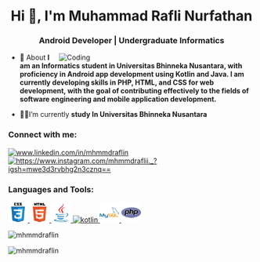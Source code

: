 <h1 align="center">Hi 👋, I'm Muhammad Rafli Nurfathan</h1>
<h3 align="center"> Android Developer | Undergraduate Informatics</h3>
<img align="right"  alt="Coding" width="400" src="https://i.giphy.com/media/v1.Y2lkPTc5MGI3NjExYnNiNWxqd3k1amRqNTc4MHIzZ3Nnejc1ZTlsZTRvdWc2bHFkNng2YSZlcD12MV9pbnRlcm5hbF9naWZfYnlfaWQmY3Q9Zw/JqmupuTVZYaQX5s094/giphy.gif">



- 💬 About **I am an Informatics student in Universitas Bhinneka Nusantara, with proficiency in Android app development using Kotlin and Java. I am currently developing skills in PHP, HTML, and CSS for web development, with the goal of contributing effectively to the fields of software engineering and mobile application development.**

- 👨‍💻I’m currently **study In Universitas Bhinneka Nusantara**

<h3 align="left">Connect with me:</h3>
<p align="left">
<a href="https://linkedin.com/in/www.linkedin.com/in/mhmmdraflin" target="blank"><img align="center" src="https://raw.githubusercontent.com/rahuldkjain/github-profile-readme-generator/master/src/images/icons/Social/linked-in-alt.svg" alt="www.linkedin.com/in/mhmmdraflin" height="30" width="40" /></a>
<a href="https://instagram.com/https://www.instagram.com/mhmmdraflii._?igsh=mwe3d3rvbhg2n3cznq==" target="blank"><img align="center" src="https://raw.githubusercontent.com/rahuldkjain/github-profile-readme-generator/master/src/images/icons/Social/instagram.svg" alt="https://www.instagram.com/mhmmdraflii._?igsh=mwe3d3rvbhg2n3cznq==" height="30" width="40" /></a>
</p>

<h3 align="left">Languages and Tools:</h3>
<p align="left"> <a href="https://www.w3schools.com/css/" target="_blank" rel="noreferrer"> <img src="https://raw.githubusercontent.com/devicons/devicon/master/icons/css3/css3-original-wordmark.svg" alt="css3" width="40" height="40"/> </a> <a href="https://www.w3.org/html/" target="_blank" rel="noreferrer"> <img src="https://raw.githubusercontent.com/devicons/devicon/master/icons/html5/html5-original-wordmark.svg" alt="html5" width="40" height="40"/> </a> <a href="https://www.java.com" target="_blank" rel="noreferrer"> <img src="https://raw.githubusercontent.com/devicons/devicon/master/icons/java/java-original.svg" alt="java" width="40" height="40"/> </a> <a href="https://kotlinlang.org" target="_blank" rel="noreferrer"> <img src="https://www.vectorlogo.zone/logos/kotlinlang/kotlinlang-icon.svg" alt="kotlin" width="40" height="40"/> </a> <a href="https://www.mysql.com/" target="_blank" rel="noreferrer"> <img src="https://raw.githubusercontent.com/devicons/devicon/master/icons/mysql/mysql-original-wordmark.svg" alt="mysql" width="40" height="40"/> </a> <a href="https://www.php.net" target="_blank" rel="noreferrer"> <img src="https://raw.githubusercontent.com/devicons/devicon/master/icons/php/php-original.svg" alt="php" width="40" height="40"/> </a> </p>

<p>&nbsp;<img align="left" src="https://github-readme-stats.vercel.app/api?username=mhmmdraflin&show_icons=true&locale=en" alt="mhmmdraflin" /></p>

<p><img align="center" src="https://github-readme-stats.vercel.app/api/top-langs?username=mhmmdraflin&show_icons=true&locale=en&layout=compact" alt="mhmmdraflin" /></p>


